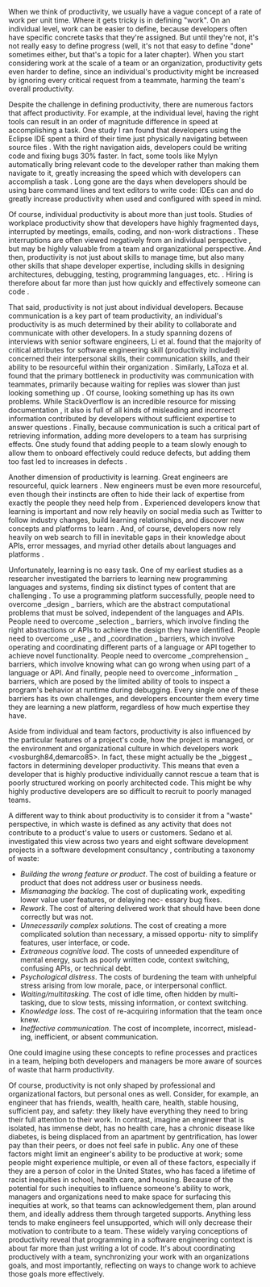 When we think of productivity, we usually have a vague concept of a rate of work per unit time. Where it gets tricky is in defining "work". On an individual level, work can be easier to define, because developers often have specific concrete tasks that they're assigned. But until they're not, it's not really easy to define progress (well, it's not that easy to define "done" sometimes either, but that's a topic for a later chapter). When you start considering work at the scale of a team or an organization, productivity gets even harder to define, since an individual's productivity might be increased by ignoring every critical request from a teammate, harming the team's overall productivity.

Despite the challenge in defining productivity, there are numerous factors that affect productivity. For example, at the individual level, having the right tools can result in an order of magnitude difference in speed at accomplishing a task.  One study I ran found that developers using the Eclipse IDE spent a third of their time just physically navigating between source files <ko05>. With the right navigation aids, developers could be writing code and fixing bugs 30% faster. In fact, some tools like Mylyn automatically bring relevant code to the developer rather than making them navigate to it, greatly increasing the speed which with developers can accomplish a task <kersten06>. Long gone are the days when developers should be using bare command lines and text editors to write code: IDEs can and do greatly increase productivity when used and configured with speed in mind.

Of course, individual productivity is about more than just tools. Studies of workplace productivity show that developers have highly fragmented days, interrupted by meetings, emails, coding, and non-work distractions <meyer17>. These interruptions are often viewed negatively from an individual perspective <northrup16>, but may be highly valuable from a team and organizational perspective. And then, productivity is not just about skills to manage time, but also many other skills that shape developer expertise, including skills in designing architectures, debugging, testing, programming languages, etc. <baltes18>. Hiring is therefore about far more than just how quickly and effectively someone can code <bartram16>.

That said, productivity is not just about individual developers. Because communication is a key part of team productivity, an individual's productivity is as much determined by their ability to collaborate and communicate with other developers. In a study spanning dozens of interviews with senior software engineers, Li et al. found that the majority of critical attributes for software engineering skill (productivity included) concerned their interpersonal skills, their communication skills, and their ability to be resourceful within their organization <li15>. Similarly, LaToza et al. found that the primary bottleneck in productivity was communication with teammates, primarily because waiting for replies was slower than just looking something up <latoza06>. Of course, looking something up has its own problems. While StackOverflow is an incredible resource for missing documentation <mamykina11>, it also is full of all kinds of misleading and incorrect information contributed by developers without sufficient expertise to answer questions <barua14>. Finally, because communication is such a critical part of retrieving information, adding more developers to a team has surprising effects. One study found that adding people to a team slowly enough to allow them to onboard effectively could reduce defects, but adding them too fast led to increases in defects <meneely11>. 

Another dimension of productivity is learning. Great engineers are resourceful, quick learners <li15>. New engineers must be even more resourceful, even though their instincts are often to hide their lack of expertise from exactly the people they need help from <begel08>. Experienced developers know that learning is important and now rely heavily on social media such as Twitter to follow industry changes, build learning relationships, and discover new concepts and platforms to learn <singer14>. And, of course, developers now rely heavily on web search to fill in inevitable gaps in their knowledge about APIs, error messages, and myriad other details about languages and platforms <xia17>. 

Unfortunately, learning is no easy task. One of my earliest studies as a researcher investigated the barriers to learning new programming languages and systems, finding six distinct types of content that are challenging <ko04>. To use a programming platform successfully, people need to overcome  _design _ barriers, which are the abstract computational problems that must be solved, independent of the languages and APIs. People need to overcome  _selection _ barriers, which involve finding the right abstractions or APIs to achieve the design they have identified. People need to overcome  _use _ and  _coordination _ barriers, which involve operating and coordinating different parts of a language or API together to achieve novel functionality. People need to overcome  _comprehension _ barriers, which involve knowing what can go wrong when using part of a language or API. And finally, people need to overcome  _information _ barriers, which are posed by the limited ability of tools to inspect a program's behavior at runtime during debugging. Every single one of these barriers has its own challenges, and developers encounter them every time they are learning a new platform, regardless of how much expertise they have. 

Aside from individual and team factors, productivity is also influenced by the particular features of a project's code, how the project is managed, or the environment and organizational culture in which developers work <vosburgh84,demarco85>. In fact, these might actually be the  _biggest _ factors in determining developer productivity. This means that even a developer that is highly productive individually cannot rescue a team that is poorly structured working on poorly architected code. This might be why highly productive developers are so difficult to recruit to poorly managed teams. 

A different way to think about productivity is to consider it from a "waste" perspective, in which waste is defined as any activity that does not contribute to a product's value to users or customers. Sedano et al. investigated this view across two years and eight software development projects in a software development consultancy <sedano17>, contributing a taxonomy of waste: 
		
* *Building the wrong feature or product*. The cost of building a feature or product that does not address user or business needs.
* *Mismanaging the backlog*. The cost of duplicating work, expediting lower value user features, or delaying nec- essary bug fixes.
* *Rework*. The cost of altering delivered work that should have been done correctly but was not.
* *Unnecessarily complex solutions*. The cost of creating a more complicated solution than necessary, a missed opportu- nity to simplify features, user interface, or code.
* *Extraneous cognitive load*. The costs of unneeded expenditure of mental energy, such as poorly written code, context switching, confusing APIs, or technical debt. 
* *Psychological distress*. The costs of burdening the team with unhelpful stress arising from low morale, pace, or interpersonal conflict.
* *Waiting/multitasking*. The cost of idle time, often hidden by multi-tasking, due to slow tests, missing information, or context switching.
* *Knowledge loss*. The cost of re-acquiring information that the team once knew.
* *Ineffective communication*. The cost of incomplete, incorrect, mislead- ing, inefficient, or absent communication.
		
One could imagine using these concepts to refine processes and practices in a team, helping both developers and managers be more aware of sources of waste that harm productivity. 

Of course, productivity is not only shaped by professional and organizational factors, but personal ones as well. Consider, for example, an engineer that has friends, wealth, health care, health, stable housing, sufficient pay, and safety: they likely have everything they need to bring their full attention to their work. In contrast, imagine an engineer that is isolated, has immense debt, has no health care, has a chronic disease like diabetes, is being displaced from an apartment by gentrification, has lower pay than their peers, or does not feel safe in public. Any one of these factors might limit an engineer's ability to be productive at work; some people might experience multiple, or even all of these factors, especially if they are a person of color in the United States, who has faced a lifetime of racist inequities in school, health care, and housing. Because of the potential for such inequities to influence someone's ability to work, managers and organizations need to make space for surfacing this inequities at work, so that teams can acknowledgement them, plan around them, and ideally address them through targeted supports. Anything less tends to make engineers feel unsupported, which will only decrease their motivation to contribute to a team.  These widely varying conceptions of productivity reveal that programming in a software engineering context is about far more than just writing a lot of code. It's about coordinating productively with a team, synchronizing your work with an organizations goals, and most importantly, reflecting on ways to change work to achieve those goals more effectively.